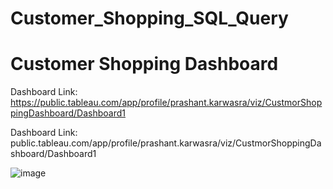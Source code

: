 # Customer_Shopping_SQL_Query

# Customer Shopping Dashboard 
Dashboard Link: https://public.tableau.com/app/profile/prashant.karwasra/viz/CustmorShoppingDashboard/Dashboard1

Dashboard Link: public.tableau.com/app/profile/prashant.karwasra/viz/CustmorShoppingDashboard/Dashboard1

![image](https://github.com/prashant9907/Customer_Shopping_SQL_Query/assets/110531109/49029db2-8a0f-4166-b581-e8b3bd088e1c)
